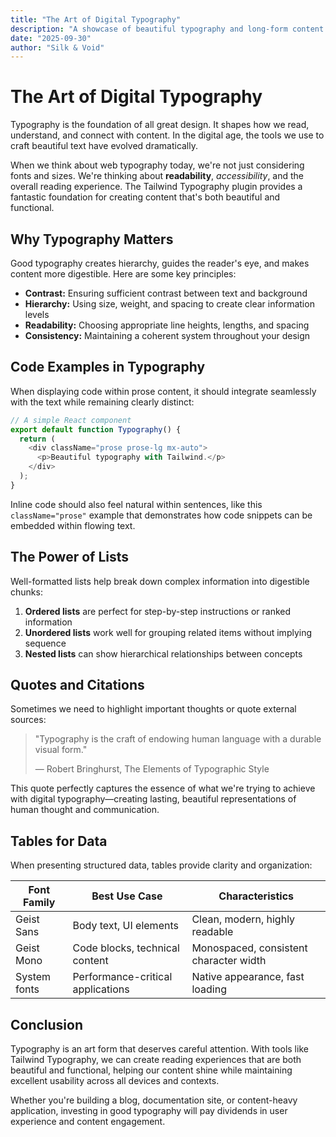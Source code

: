 ```yaml
---
title: "The Art of Digital Typography"
description: "A showcase of beautiful typography and long-form content using Tailwind Typography"
date: "2025-09-30"
author: "Silk & Void"
---
```


# The Art of Digital Typography

Typography is the foundation of all great design. It shapes how we read, understand, and connect with content. In the digital age, the tools we use to craft beautiful text have evolved dramatically.

When we think about web typography today, we're not just considering fonts and sizes. We're thinking about **readability**, *accessibility*, and the overall reading experience. The Tailwind Typography plugin provides a fantastic foundation for creating content that's both beautiful and functional.

## Why Typography Matters

Good typography creates hierarchy, guides the reader's eye, and makes content more digestible. Here are some key principles:

- **Contrast:** Ensuring sufficient contrast between text and background
- **Hierarchy:** Using size, weight, and spacing to create clear information levels
- **Readability:** Choosing appropriate line heights, lengths, and spacing
- **Consistency:** Maintaining a coherent system throughout your design

## Code Examples in Typography

When displaying code within prose content, it should integrate seamlessly with the text while remaining clearly distinct:

```typescript
// A simple React component
export default function Typography() {
  return (
    <div className="prose prose-lg mx-auto">
      <p>Beautiful typography with Tailwind.</p>
    </div>
  );
}
```

Inline code should also feel natural within sentences, like this `className="prose"` example that demonstrates how code snippets can be embedded within flowing text.

## The Power of Lists

Well-formatted lists help break down complex information into digestible chunks:

1. **Ordered lists** are perfect for step-by-step instructions or ranked information
2. **Unordered lists** work well for grouping related items without implying sequence
3. **Nested lists** can show hierarchical relationships between concepts

## Quotes and Citations

Sometimes we need to highlight important thoughts or quote external sources:

> "Typography is the craft of endowing human language with a durable visual form."
>
> — Robert Bringhurst, The Elements of Typographic Style

This quote perfectly captures the essence of what we're trying to achieve with digital typography—creating lasting, beautiful representations of human thought and communication.

## Tables for Data

When presenting structured data, tables provide clarity and organization:

| Font Family | Best Use Case | Characteristics |
|-------------|---------------|-----------------|
| Geist Sans | Body text, UI elements | Clean, modern, highly readable |
| Geist Mono | Code blocks, technical content | Monospaced, consistent character width |
| System fonts | Performance-critical applications | Native appearance, fast loading |

## Conclusion

Typography is an art form that deserves careful attention. With tools like Tailwind Typography, we can create reading experiences that are both beautiful and functional, helping our content shine while maintaining excellent usability across all devices and contexts.

Whether you're building a blog, documentation site, or content-heavy application, investing in good typography will pay dividends in user experience and content engagement.
